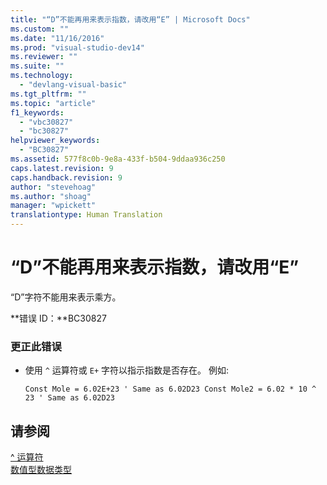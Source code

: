 ```yaml
---
title: "“D”不能再用来表示指数，请改用“E” | Microsoft Docs"
ms.custom: ""
ms.date: "11/16/2016"
ms.prod: "visual-studio-dev14"
ms.reviewer: ""
ms.suite: ""
ms.technology: 
  - "devlang-visual-basic"
ms.tgt_pltfrm: ""
ms.topic: "article"
f1_keywords: 
  - "vbc30827"
  - "bc30827"
helpviewer_keywords: 
  - "BC30827"
ms.assetid: 577f8c0b-9e8a-433f-b504-9ddaa936c250
caps.latest.revision: 9
caps.handback.revision: 9
author: "stevehoag"
ms.author: "shoag"
manager: "wpickett"
translationtype: Human Translation
---
```

# “D”不能再用来表示指数，请改用“E”
“D”字符不能用来表示乘方。  
  
 **错误 ID：**BC30827  
  
### 更正此错误  
  
-   使用 `^` 运算符或 `E+` 字符以指示指数是否存在。 例如:  
  
    ```  
    Const Mole = 6.02E+23 ' Same as 6.02D23 Const Mole2 = 6.02 * 10 ^ 23 ' Same as 6.02D23  
    ```  
  
## 请参阅  
 [^ 运算符](../../visual-basic/language-reference/operators/exponentiation-operator.md)   
 [数值型数据类型](../../visual-basic/programming-guide/language-features/data-types/numeric-data-types.md)